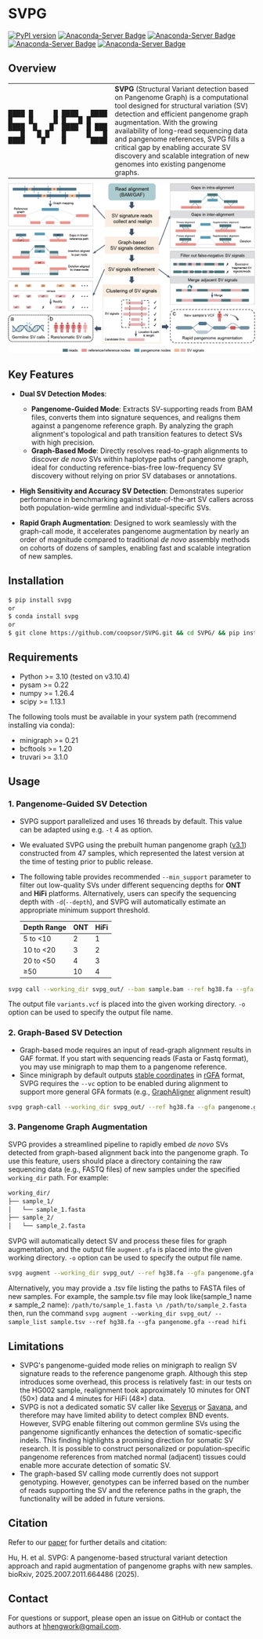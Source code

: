 # SVPG
[![PyPI version](https://img.shields.io/pypi/v/svpg.svg)](https://pypi.org/project/svpg/)
[![Anaconda-Server Badge](https://anaconda.org/bioconda/svpg/badges/version.svg)](https://anaconda.org/bioconda/svpg)
[![Anaconda-Server Badge](https://anaconda.org/bioconda/svpg/badges/license.svg)](https://anaconda.org/bioconda/svpg)
[![Anaconda-Server Badge](https://anaconda.org/bioconda/svpg/badges/platforms.svg)](https://anaconda.org/bioconda/svpg)
[![Anaconda-Server Badge](https://anaconda.org/bioconda/svpg/badges/latest_release_date.svg)](https://anaconda.org/bioconda/svpg)

## Overview
<table style="border-collapse: collapse; border: none; padding: 0; margin: 0; width: 100%;">
  <tr>
    <td style="text-align: center; vertical-align: middle; font-family: monospace; white-space: pre; font-size: 14px; padding: 0; margin: 0;">
<pre style="margin: 0; line-height: 1;">
████ █     █ ████   ████ 
█    █     █ █   █ █     
████  █   █  ████  █ ███ 
   █   █ █   █     █   █ 
████    █    █      ████ 
</pre>
    </td>
    <td vertical-align: middle; padding: 0; margin: 0>
      <div style="margin: 0 auto">
<b>SVPG</b> (Structural Variant detection based on Pangenome Graph) is a computational tool designed for structural variation (SV) detection and efficient pangenome graph augmentation. With the growing availability of long-read sequencing data and pangenome references, SVPG fills a critical gap by enabling accurate SV discovery and scalable integration of new genomes into existing pangenome graphs.
      </div>
    </td>
  </tr>
</table>
<div style="text-align: center; margin-top: 10px;">
  <img src="doc/overview.png" alt="SVPG illustration" style="max-width: 100%; height: auto;">
</div>

## Key Features

* **Dual SV Detection Modes**:

  * **Pangenome-Guided Mode**:  Extracts SV-supporting reads from BAM files, converts them into signature sequences, and realigns them against a pangenome reference graph. By analyzing the graph alignment's topological and path transition features to detect SVs with high precision.
  * **Graph-Based Mode**: Directly resolves read-to-graph alignments to discover _de novo_ SVs within haplotype paths of pangenome graph, ideal for conducting reference-bias-free low-frequency SV discovery without relying on prior SV databases or annotations.
* **High Sensitivity and Accuracy SV Detection**: Demonstrates superior performance in benchmarking against state-of-the-art SV callers across both population-wide germline and individual-specific SVs.
* **Rapid Graph Augmentation**: Designed to work seamlessly with the graph-call mode, it accelerates pangenome augmentation by nearly an order of magnitude compared to traditional _de novo_ assembly methods on cohorts of dozens of samples, enabling fast and scalable integration of new samples.
## Installation

```bash
$ pip install svpg
or
$ conda install svpg
or
$ git clone https://github.com/coopsor/SVPG.git && cd SVPG/ && pip install . 
```

## Requirements
* Python >= 3.10 (tested on v3.10.4)
* pysam >= 0.22
* numpy >= 1.26.4
* scipy >= 1.13.1

The following tools must be available in your system path (recommend installing via conda):
* minigraph >= 0.21
* bcftools >= 1.20
* truvari >= 3.1.0

## Usage

### 1. Pangenome-Guided SV Detection
* SVPG support parallelized and uses 16 threads by default. This value can be adapted using e.g. `-t` 4 as option.
* We evaluated SVPG using the prebuilt human pangenome graph ([v3.1](https://zenodo.org/records/10693675)) constructed from 47 samples, which represented the latest version at the time of testing prior to public release. 
* The following table provides recommended `--min_support` parameter to filter out low-quality SVs under different sequencing depths for **ONT** and **HiFi** platforms. Alternatively, users can specify the sequencing depth with `-d`(`--depth`), and SVPG will automatically estimate an appropriate minimum support threshold.

  | Depth Range  | ONT | HiFi |
  |--------------|-----|------|
  | 5 to <10     | 2   | 1    |
  | 10 to <20    | 3   | 2    |
  | 20 to <50    | 4   | 3    |
  | ≥50          | 10  | 4    |

```bash
svpg call --working_dir svpg_out/ --bam sample.bam --ref hg38.fa --gfa pangenome.gfa --read ont -s 3
```
The output file `variants.vcf` is placed into the given working directory. `-o` option can be used to specify the output file name.

### 2. Graph-Based SV Detection
* Graph-based mode requires an input of read-graph alignment results in GAF format. If you start with sequencing reads (Fasta or Fastq format), you may use minigraph to map them to a pangenome reference.
* Since minigraph by default outputs [stable coordinates](https://github.com/lh3/gfatools/blob/master/doc/rGFA.md#the-graph-alignment-format-gaf) in [rGFA](https://github.com/lh3/gfatools/blob/master/doc/rGFA.md) format, SVPG requires the `--vc` option to be enabled during alignment to support more general GFA formats (e.g., [GraphAligner](https://github.com/maickrau/GraphAligner) alignment result)

```bash
svpg graph-call --working_dir svpg_out/ --ref hg38.fa --gfa pangenome.gfa --gaf sample.gaf --read ont -s 3
```

### 3. Pangenome Graph Augmentation
SVPG provides a streamlined pipeline to rapidly embed _de novo_ SVs detected from graph-based alignment back into the pangenome graph.
To use this feature, users should place a directory containing the raw sequencing data (e.g., FASTQ files) of new samples under the specified `working_dir` path. For example:
```bash
working_dir/
├── sample_1/
│   └── sample_1.fasta
├── sample_2/
│   └── sample_2.fasta
```
SVPG will automatically detect SV and process these files for graph augmentation, and the output file `augment.gfa` is placed into the given working directory. `-o` option can be used to specify the output file name.
```bash
svpg augment --working_dir svpg_out/ --ref hg38.fa --gfa pangenome.gfa --read hifi
```
Alternatively, you may provide a .tsv file listing the paths to FASTA files of new samples.
For example, the sample.tsv file may look like(sample_1 name ≠ sample_2 name):
`/path/to/sample_1.fasta \n /path/to/sample_2.fasta`
then, run the command `svpg augment --working_dir svpg_out/ --sample_list sample.tsv --ref hg38.fa --gfa pangenome.gfa --read hifi` 

## Limitations
* SVPG's pangenome-guided mode relies on minigraph to realign SV signature reads to the reference pangenome graph. Although this step introduces some overhead, this process is relatively fast: in our tests on the HG002 sample, realignment took approximately 10 minutes for ONT (50×) data and 4 minutes for HiFi (48×) data.
* SVPG is not a dedicated somatic SV caller like [Severus](https://github.com/KolmogorovLab/Severus) or [Savana](https://github.com/cortes-ciriano-lab/savana), and therefore may have limited ability to detect complex BND events. However, SVPG enable filtering out common germline SVs using the pangenome significantly enhances the detection of somatic-specific indels. This finding highlights a promising direction for somatic SV research. It is possible to construct personalized or population-specific pangenome references from matched normal (adjacent) tissues could enable more accurate detection of somatic SV.
* The graph-based SV calling mode currently does not support genotyping. However, genotypes can be inferred based on the number of reads supporting the SV and the reference paths in the graph, the functionality will be added in future versions.
 
## Citation
Refer to our [paper](https://doi.org/10.1101/2025.07.11.664486) for further details and citation:

Hu, H. et al. SVPG: A pangenome-based structural variant detection approach and rapid augmentation of pangenome graphs with new samples. bioRxiv, 2025.2007.2011.664486 (2025).

## Contact

For questions or support, please open an issue on GitHub or contact the authors at [hhengwork@gmail.com](mailto:hhengwork@gmail.com).
